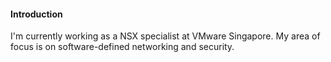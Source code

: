 #### Introduction
I'm currently working as a NSX specialist at VMware Singapore. My area of focus is on software-defined networking and security.
